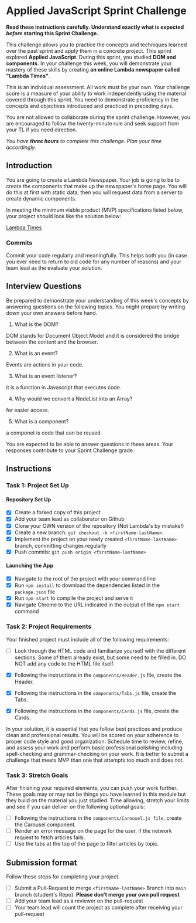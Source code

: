 # Applied JavaScript Sprint Challenge

**Read these instructions carefully. Understand exactly what is expected _before_ starting this Sprint Challenge.**

This challenge allows you to practice the concepts and techniques learned over the past sprint and apply them in a concrete project. This sprint explored **Applied JavaScript**. During this sprint, you studied **DOM and components**. In your challenge this week, you will demonstrate your mastery of these skills by creating **an online Lambda newspaper called "Lambda Times"**.

This is an individual assessment. All work must be your own. Your challenge score is a measure of your ability to work independently using the material covered through this sprint. You need to demonstrate proficiency in the concepts and objectives introduced and practiced in preceding days.

You are not allowed to collaborate during the sprint challenge. However, you are encouraged to follow the twenty-minute rule and seek support from your TL if you need direction.

_You have **three hours** to complete this challenge. Plan your time accordingly._

## Introduction

You are going to create a Lambda Newspaper. Your job is going to be to create the components that make up the newspaper's home page. You will do this at first with static data, then you will request data from a server to create dynamic components.

In meeting the minimum viable product (MVP) specifications listed below, your project should look like the solution below:

[Lambda Times](https://tk-assets.lambdaschool.com/83869a99-62dc-4896-be79-f5ad1885631b_Sprint-Challenge.gif)

### Commits

Commit your code regularly and meaningfully. This helps both you (in case you ever need to return to old code for any number of reasons) and your team lead as the evaluate your solution.

## Interview Questions

Be prepared to demonstrate your understanding of this week's concepts by answering questions on the following topics. You might prepare by writing down your own answers before hand.


1. What is the DOM?

DOM stands for Document Object Model and it is considered the bridge between the content and the browser.

2. What is an event?

Events are actions in your code. 


3. What is an event listener?

it is a function in Javascript that executes code.

4. Why would we convert a NodeList into an Array?

for easier access. 


5. What is a component?

a componet is code that can be reused


You are expected to be able to answer questions in these areas. Your responses contribute to your Sprint Challenge grade.

## Instructions

### Task 1: Project Set Up

#### Repository Set Up

- [X] Create a forked copy of this project
- [X] Add your team lead as collaborator on Github
- [X] Clone your OWN version of the repository (Not Lambda's by mistake!)
- [X] Create a new branch: `git checkout -b <firstName-lastName>`.
- [X] Implement the project on your newly created `<firstName-lastName>` branch, committing changes regularly
- [x] Push commits: `git push origin <firstName-lastName>`

#### Launching the App

- [X] Navigate to the root of the project with your command line
- [X] Run `npm install` to download the dependencies listed in the `package.json` file
- [X] Run `npm start` to compile the project and serve it
- [X] Navigate Chrome to the URL indicated in the output of the `npm start` command

### Task 2: Project Requirements

Your finished project must include all of the following requirements:

- [ ] Look through the HTML code and familiarize yourself with the different sections. Some of them already exist, but some need to be filled in. DO NOT add any code to the HTML file itself.

- [X] Following the instructions in the `components/Header.js` file, create the Header.

- [X] Following the instructions in the `components/Tabs.js` file, create the Tabs.

- [X] Following the instructions in the `components/Cards.js` file, create the Cards.

In your solution, it is essential that you follow best practices and produce clean and professional results. You will be scored on your adherence to proper code style and good organization. Schedule time to review, refine, and assess your work and perform basic professional polishing including spell-checking and grammar-checking on your work. It is better to submit a challenge that meets MVP than one that attempts too much and does not.

### Task 3: Stretch Goals

After finishing your required elements, you can push your work further. These goals may or may not be things you have learned in this module but they build on the material you just studied. Time allowing, stretch your limits and see if you can deliver on the following optional goals:

- [ ] Following the instructions in the `components/Carousel.js file`, create the Carousel component.
- [ ] Render an error message on the page for the user, if the network request to fetch articles fails.
- [ ] Use the tabs at the top of the page to filter articles by topic.

## Submission format

Follow these steps for completing your project.

- [ ] Submit a Pull-Request to merge `<firstName-lastName>` Branch into `main` branch (student's  Repo). **Please don't merge your own pull request**
- [ ] Add your team lead as a reviewer on the pull-request
- [ ] Your team lead will count the project as complete after receiving your pull-request
